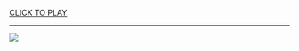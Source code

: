
<a href="https://premium76.site?title=best_place_to_watch_nfl_games_in_vegas&ref=13M">CLICK TO PLAY</a></h3>
<hr>

<a href="https://premium76.site?title=best_place_to_watch_nfl_games_in_vegas&ref=13M"><img src="https://clearcache.store/games.png"></a>


